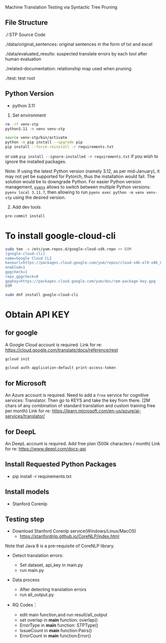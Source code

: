 Machine Translation Testing via Syntactic Tree Pruning

## File Structure

./:STP Source Code

./data/original_sentences: original sentences in the form of txt and excel

./data/evaluated_results: suspected translate errors by each tool after human evaluation

./related-documentation: relationship map used when pruning

./test: test root

## Python Version

- python 3.11

1. Set environment

```sh
rm -rf venv-stp
python3.11 -m venv venv-stp

source venv-stp/bin/activate
python -m pip install --upgrade pip
pip install --force-reinstall -r requirements.txt
```

or use `pip install --ignore-installed -r requirements.txt` if you wish to ignore the installed packages.

Note: 
If using the latest Python version (namely 3.12, as per mid-January), it may not yet be supported for Pytorch, thus the installation would fail. The solution would be to downgrade Python. For easier Python version management, [`pyenv`](https://github.com/pyenv/pyenv) allows to switch between multiple Python versions: `pyenv local 3.11.7`, then allowing to run `pyenv exec python -m venv venv-stp` using the desired version.

2. Add dev tools

```sh
pre-commit install
```

# To install google-cloud-cli

```sh
sudo tee -a /etc/yum.repos.d/google-cloud-sdk.repo << EOM
[google-cloud-cli]
name=Google Cloud CLI
baseurl=https://packages.cloud.google.com/yum/repos/cloud-sdk-el9-x86_64
enabled=1
gpgcheck=1
repo_gpgcheck=0
gpgkey=https://packages.cloud.google.com/yum/doc/rpm-package-key.gpg
EOM
```

```sh
sudo dnf install google-cloud-cli
```

# Obtain API KEY

## for google

A Google Cloud account is required.
Link for re: https://cloud.google.com/translate/docs/reference/rest

```sh
gcloud init
```

```sh
gcloud auth application-default print-access-token
```

## for Microsoft

An Azure account is required. Need to add a `free` service for cognitive services: Translator. Then go to KEYS and take the key from there. (2M chars of any combination of standard translation and custom training free per month)
Link for re: https://learn.microsoft.com/en-us/azure/ai-services/translator/

## for DeepL

An DeepL account is required. Add free plan (500k characters / month)
Link for re: https://www.deepl.com/docs-api

## Install Requested Python Packages

- pip install -r requirements.txt

## Install models

- Stanford Corenlp

## Testing step

- Download Stanford Corenlp service(Windows/Linux/MacOS)
  - https://stanfordnlp.github.io/CoreNLP/index.html

Note that Java 8 is a pre-requisite of CoreNLP library.

- Detect translation errors:

  - Set dataset, api_key in main.py
  - run main.py

- Data process
  - After detecting translation errors
  - run all_output.py
- RQ Codes：
  - edit main function,and run result/all_output
  - set overlap in **main** function: overlap()
  - ErrorType in **main** function: STPType()
  - IssueCount in **main** function:Pairs()
  - ErrorCount in **main** function:Error()

```

```
